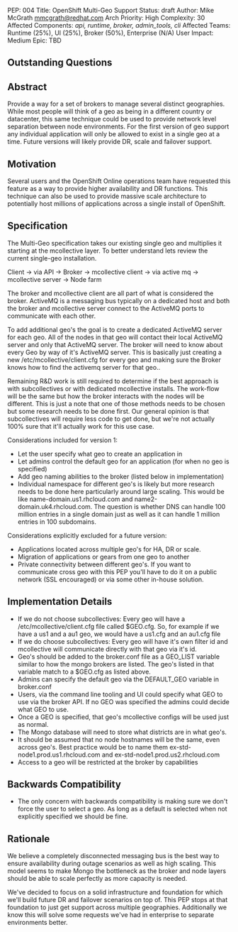 PEP: 004
Title: OpenShift Multi-Geo Support
Status: draft
Author: Mike McGrath <mmcgrath@redhat.com>
Arch Priority: High
Complexity: 30
Affected Components: *api, runtime, broker, admin_tools, cli* 
Affected Teams: Runtime (25%), UI (25%), Broker (50%), Enterprise (N/A)
User Impact: Medium
Epic: TBD

Outstanding Questions
---------------------

Abstract
--------
Provide a way for a set of brokers to manage several distinct geographies.  While most people will think of a geo as being in a different country or datacenter, this same technique could be used to provide network level separation between node environments.  For the first version of geo support any individual application will only be allowed to exist in a single geo at a time.  Future versions will likely provide DR, scale and failover support.


Motivation
----------
Several users and the OpenShift Online operations team have requested this feature as a way to provide higher availability and DR functions.  This technique can also be used to provide massive scale architecture to potentially host millions of applications across a single install of OpenShift.

Specification
-------------

The Multi-Geo specification takes our existing single geo and multiplies it starting at the mcollective layer.  To better understand lets review the current single-geo installation.

Client ->
  via API ->
     Broker ->
       mcollective client ->
         via active mq ->
           mcollective server ->
             Node farm

The broker and mcollective client are all part of what is considered the broker. ActiveMQ is a messaging bus typically on a dedicated host and both the broker and mcollective server connect to the ActiveMQ ports to communicate with each other.  

To add additional geo's the goal is to create a dedicated ActiveMQ server for each geo.  All of the nodes in that geo will contact their local ActiveMQ server and only that ActiveMQ server.  The broker will need to know about every Geo by way of it's ActiveMQ server.  This is basically just creating a new /etc/mcollective/client.cfg for every geo and making sure the Broker knows how to find the activemq server for that geo..

Remaining R&D work is still required to determine if the best approach is with subcollectives or with dedicated mcollective installs.  The work-flow will be the same but how the broker interacts with the nodes will be different.  This is just a note that one of those methods needs to be chosen but some research needs to be done first.  Our general opinion is that subcollectives will require less code to get done, but we're not actually 100% sure that it'll actually work for this use case.

Considerations included for version 1:
 * Let the user specify what geo to create an application in
 * Let admins control the default geo for an application (for when no geo is specified)
 * Add geo naming abilities to the broker (listed below in implementation)
 * Individual namespace for different geo's is likely but more research needs to be done here particularly around large scaling.  This would be like name-domain.us1.rhcloud.com and name2-domain.uk4.rhcloud.com.  The question is whether DNS can handle 100 million entries in a single domain just as well as it can handle 1 million entries in 100 subdomains.


Considerations explicitly excluded for a future version:
 * Applications located across multiple geo's for HA, DR or scale.
 * Migration of applications or gears from one geo to another
 * Private connectivity between different geo's.  If you want to communicate cross geo with this PEP you'll have to do it on a public network (SSL encouraged) or via some other in-house solution.

Implementation Details
----------------------
* If we do not choose subcollectives: Every geo will have a /etc/mcollective/client.cfg file called $GEO.cfg.  So, for example if we have a us1 and a au1 geo, we would have a us1.cfg and an au1.cfg file
* If we do choose subcollectives: Every geo will have it's own filter id and mcollective will communicate directly with that geo via it's id.
* Geo's should be added to the broker.conf file as a GEO_LIST variable similar to how the mongo brokers are listed.  The geo's listed in that variable match to a $GEO.cfg as listed above.
* Admins can specify the default geo via the DEFAULT_GEO variable in broker.conf
* Users, via the command line tooling and UI could specify what GEO to use via the broker API.  If no GEO was specified the admins could decide what GEO to use.
* Once a GEO is specified, that geo's mcollective configs will be used just as normal.
* The Mongo database will need to store what districts are in what geo's.
* It should be assumed that no node hostnames will be the same, even across geo's. Best practice would be to name them ex-std-node1.prod.us1.rhcloud.com and ex-std-node1.prod.us2.rhcloud.com
* Access to a geo will be restricted at the broker by capabilities

Backwards Compatibility
-----------------------
* The only concern with backwards compatibility is making sure we don't force the user to select a geo.  As long as a default is selected when not explicitly specified we should be fine.


Rationale
---------
We believe a completely disconnected messaging bus is the best way to ensure availability during outage scenarios as well as high scaling.  This model seems to make Mongo the bottleneck as the broker and node layers should be able to scale perfectly as more capacity is needed.

We've decided to focus on a solid infrastructure and foundation for which we'll build future DR and failover scenarios on top of.  This PEP stops at that foundation to just get support across multiple geographies.  Additionally we know this will solve some requests we've had in enterprise to separate environments better.
